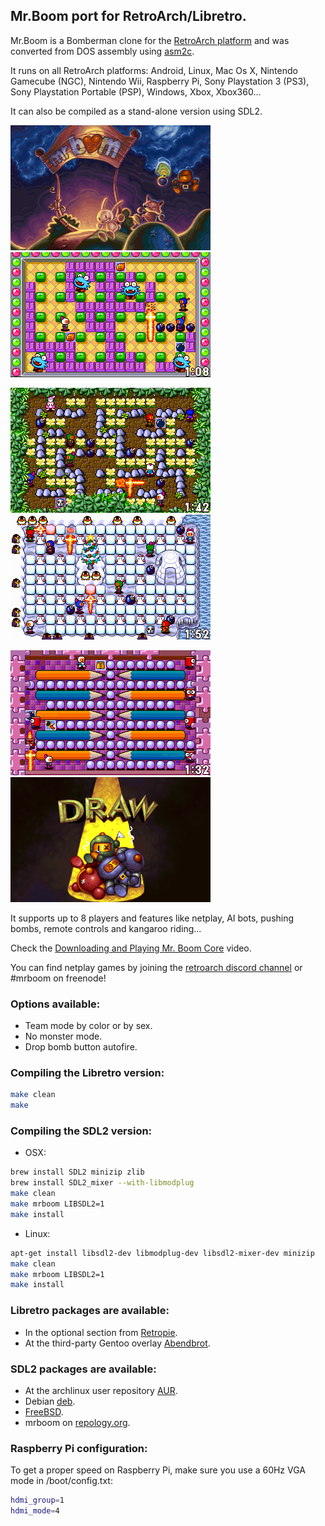 ## Mr.Boom port for RetroArch/Libretro.

Mr.Boom is a Bomberman clone for the [RetroArch platform](http://www.retroarch.com) and was converted from DOS assembly using [asm2c](https://github.com/frranck/asm2c).

It runs on all RetroArch platforms: Android, Linux, Mac Os X, Nintendo Gamecube (NGC), Nintendo Wii, Raspberry Pi, Sony Playstation 3 (PS3), Sony Playstation Portable (PSP), Windows, Xbox, Xbox360...

It can also be compiled as a stand-alone version using SDL2.

![alt tag](Assets/mrb0.png)
![alt tag](Assets/mrb1.png)

![alt tag](Assets/mrb2.png)
![alt tag](Assets/mrb4.png)

![alt tag](Assets/mrb5.png)
![alt tag](Assets/draw.gif)

It supports up to 8 players and features like netplay, AI bots, pushing bombs, remote controls and kangaroo riding...

Check the [Downloading and Playing Mr. Boom Core](https://youtu.be/_0rw36mA9mM) video.

You can find netplay games by joining the [retroarch discord channel](https://discord.gg/011l9DB6qWt9B4bzO) or #mrboom on freenode!

### Options available:

- Team mode by color or by sex.
- No monster mode.
- Drop bomb button autofire.

### Compiling the Libretro version:

```sh
make clean
make
```

### Compiling the SDL2 version:
- OSX: 
```sh
brew install SDL2 minizip zlib 
brew install SDL2_mixer --with-libmodplug
make clean
make mrboom LIBSDL2=1
make install
```
- Linux: 
```sh
apt-get install libsdl2-dev libmodplug-dev libsdl2-mixer-dev minizip
make clean
make mrboom LIBSDL2=1
make install
```

### Libretro packages are available:

- In the optional section from [Retropie](https://retropie.org.uk).
- At the third-party Gentoo overlay [Abendbrot](https://github.com/stefan-gr/abendbrot).

### SDL2 packages are available:

- At the archlinux user repository [AUR](https://aur.archlinux.org/packages/libretro-mrboom-git/).
- Debian [deb](https://packages.debian.org/mrboom).
- [FreeBSD](http://www.freshports.org/games/mrboom).
- mrboom on [repology.org](https://repology.org/metapackage/mrboom/versions).

### Raspberry Pi configuration:

To get a proper speed on Raspberry Pi, make sure you use a 60Hz VGA mode in /boot/config.txt:
```sh
hdmi_group=1
hdmi_mode=4
```

